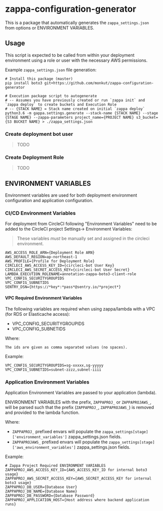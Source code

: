 # zappa-configuration-generator

This is a package that automatically generates the `zappa_settings.json` from options or ENVIRONMENT VARIABLES.

## Usage

This script is expected to be called from within your deployment environment using a role or user with the necessary AWS permissions.

Example `zappa_settings.json` file generation:

```
# Install this package (master)
pip install boto3 git+https://github.com/monkut/zappa-configuration-generator

# Execution package script to autogenerate 
# -- Assumes you have previously created or run `zappa init` and `zappa deploy` to create buckets and Execution Role
# -- {STACK NAME} = Stack name created on initial `zappa deploy` 
python3.6 -m gappa.settings.generate --stack-name {STACK NAME} --stage {STAGE NAME} --zappa-parameters project_name={PROJECT NAME} s3_bucket={S3 BUCKET NAME} > ./zappa_settings.json
```

### Create deployment bot user

> TODO

### Create Deployment Role

> TODO

## ENVIRONMENT VARIABLES

Environment variables are used for both deployment environment configuration and application configuration.


### CI/CD Environment Variables

For deployment from CircleCI  following "Environment Variables" need to be added to the CircleCI project Settings-> Environment Variables:


> These variables *must* be manually set and assigned in the circleci environment.

```
AWS_ACCESS_ROLE_ARN={Deployment Role ARN}
AWS_DEFAULT_REGION=ap-northeast-1
AWS_PROFILE={Profile for Deployment Role}
CIRCLECI_AWS_ACCESS_KEY_ID={circleci-bot User Key}
CIRCLECI_AWS_SECRET_ACCESS_KEY={circleci-bot User Secret}
LAMBDA_EXECUTION_ROLENAME=annotation-zappa-boto3-client-role
VPC_CONFIG_SECURITYGROUPIDS
VPC_CONFIG_SUBNETIDS
SENTRY_DSN={https://*key*:*pass*@sentry.io/*project*}
```

#### VPC Required Environment Variables

The following variables are required when using zappa/lambda with a VPC (for RDS or Elasticache access):

- VPC_CONFIG_SECURITYGROUPIDS
- VPC_CONFIG_SUBNETIDS

Where:

    The ids are given as comma separated values (no spaces).


Example:
```
VPC_CONFIG_SECURITYGROUPIDS=sg-xxxxx,sg-yyyyy
VPC_CONFIG_SUBNETIDS=subnet-zzzz,subnet-iiii
```

### Application Environment Variables 

Application Environment Variables are passed to your application (lambda).

ENVIRONMENT VARIABLES with the prefix, `ZAPPAPROJ_` or `ZAPPAPROJAWS_`, will be parsed such that the prefix (`ZAPPAPROJ_`, `ZAPPAPROJAWS_`) is removed and provided to the lambda function.

Where:

- `ZAPPAPROJ_` prefixed envars will populate the `zappa_settings[stage]['environment_variables']` zappa_settings.json fields.
- `ZAPPAPROJAWS_` prefixed envars will populate the `zappa_settings[stage]['aws_environment_variables']` zappa_settings.json fields.

Example:
```
# Zappa Project Required ENVIRONMENT VARIABLES
ZAPPAPROJ_AWS_ACCESS_KEY_ID={AWS_ACCESS_KEY_ID for internal boto3 usage}
ZAPPAPROJ_AWS_SECRET_ACCESS_KEY={AWS_SECRET_ACCESS_KEY for internal boto3 usage}
ZAPPAPROJ_DB_USER={Database User}
ZAPPAPROJ_DB_NAME={Database Name}
ZAPPAPROJ_DB_PASSWORD={Database Password}
ZAPPAPROJ_APPLICATION_HOST={Host address where backend application runs}
```

